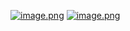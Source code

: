 [![image.png](https://i.postimg.cc/hvhBFC3P/image.png)](https://postimg.cc/YLcVYxHJ)
[![image.png](https://i.postimg.cc/5NYVnRCs/image.png)](https://postimg.cc/D8THz55G)
